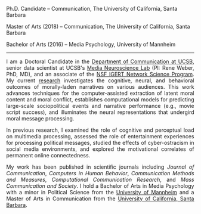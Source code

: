<!-- EDUCATION HEADER -->

<i class="fa fa-graduation-cap"></i>   <span class="my_text"> Ph.D. Candidate – Communication, The University of California, Santa Barbara </span>

<i class="fa fa-university"></i>    <span class="my_text"> Master of Arts (2018) – Communication, The University of California, Santa Barbara </span>

<i class="fa fa-university"></i>  <span class="my_text"> Bachelor of Arts (2016) – Media Psychology, University of Mannheim </span>

---

<!-- MAIN BODY -->

<div style="text-align: justify" markdown="1">

I am a Doctoral Candidate in the [Department of Communication at UCSB](http://www.comm.ucsb.edu/), senior data scientist at UCSB's [Media Neuroscience Lab](http://www.medianeuroscience.org/) (PI: Rene Weber, PhD, MD), and an associate of the [NSF IGERT Network Science Program](https://networkscience.igert.ucsb.edu/). My current [research](https://fhopp.github.io/research) investigates the cognitive, neural, and behavioral outcomes of morally-laden narratives on various audiences. This work advances techniques for the computer-assisted extraction of latent moral content and moral conflict, establishes computational models for predicting large-scale sociopolitical events and narrative performance (e.g., movie script success), and illuminates the neural representations that undergird moral message processing. 

In previous research, I examined the role of cognitive and perceptual load on multimedia processing, assessed the role of entertainment experiences for processing political messages, studied the effects of cyber-ostracism in social media environments, and explored the motivational correlates of permanent online connectedness. 
       
My work has been published in scientific journals including _Journal of Communication_, _Computers in Human Behavior_, _Communication Methods and Measures_, _Computational Communication Research_, and _Mass Communication and Society_. I hold a Bachelor of Arts in Media Psychology with a minor in Political Science from the [University of Mannheim](http://mkw.uni-mannheim.de/) and a Master of Arts in Communication from the [University of California, Santa Barbara](https://www.ucsb.edu/).

</div>